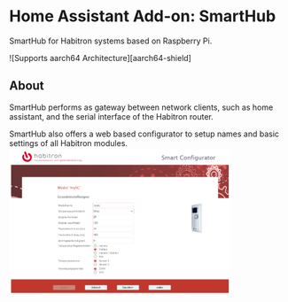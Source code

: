 # Home Assistant Add-on: SmartHub

SmartHub for Habitron systems based on Raspberry Pi.

![Supports aarch64 Architecture][aarch64-shield]

## About

SmartHub performs as gateway between network clients, such as home assistant, and the serial interface of the Habitron router.

SmartHub also offers a web based configurator to setup names and basic settings of all Habitron modules.
<img src="./images/configurator.png" alt="Smart Configurator" width="400">
